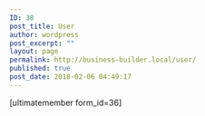 ```yaml
---
ID: 38
post_title: User
author: wordpress
post_excerpt: ""
layout: page
permalink: http://business-builder.local/user/
published: true
post_date: 2018-02-06 04:49:17
---
```

[ultimatemember form_id=36]